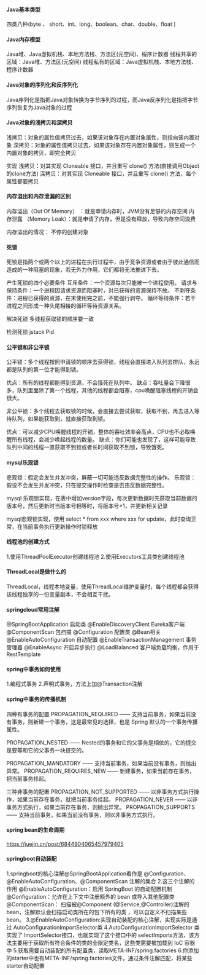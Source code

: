 #### Java基本类型

四类八种(byte 、 short、int、long、boolean、char、double、float )

#### Java内存模型
Java堆、Java虚拟机栈、本地方法栈、方法区(元空间)、程序计数器
线程共享的区域：Java堆、方法区(元空间)
线程私有的区域：Java虚拟机栈、本地方法栈、程序计数器

#### Java对象的序列化和反序列化
Java序列化是指把Java对象转换为字节序列的过程，而Java反序列化是指把字节序列恢复为Java对象的过程

#### Java对象的浅拷贝和深拷贝
浅拷贝：对象的属性值拷贝过去，如果该对象存在内置对象属性，则指向该内置对象
深拷贝：对象的属性值拷贝过去，如果该对象存在内置对象属性，则生成一个内置对象的拷贝，即完全拷贝

实现
浅拷贝：对其实现 Cloneable 接口，并且重写 clone() 方法(直接调用Object的clone方法)
深拷贝：对其实现 Cloneable 接口，并且重写 clone() 方法，每个属性都要拷贝

#### 内存溢出和内存泄漏的区别
内存溢出（Out Of Memory） ：就是申请内存时，JVM没有足够的内存空间
内存泄露 （Memory Leak）：就是申请了内存，但是没有释放，导致内存空间浪费

内存溢出的情况：
不停的创建对象

#### 死锁
死锁是指两个或两个以上的进程在执行过程中，由于竞争资源或者由于彼此通信而造成的一种阻塞的现象，若无外力作用，它们都将无法推进下去。

产生死锁的四个必要条件
互斥条件：一个资源每次只能被一个进程使用。
请求与保持条件：一个进程因请求资源而阻塞时，对已获得的资源保持不放。
不剥夺条件：进程已获得的资源，在末使用完之前，不能强行剥夺。
循环等待条件：若干进程之间形成一种头尾相接的循环等待资源关系。

解决死锁
多线程获取锁的顺序要一致

检测死锁
jstack Pid

#### 公平锁和非公平锁
公平锁：多个线程按照申请锁的顺序去获得锁，线程会直接进入队列去排队，永远都是队列的第一位才能得到锁。

优点：所有的线程都能得到资源，不会饿死在队列中。
缺点：吞吐量会下降很多，队列里面除了第一个线程，其他的线程都会阻塞，cpu唤醒阻塞线程的开销会很大。

非公平锁：多个线程去获取锁的时候，会直接去尝试获取，获取不到，再去进入等待队列，如果能获取到，就直接获取到锁。

优点：可以减少CPU唤醒线程的开销，整体的吞吐效率会高点，CPU也不必取唤醒所有线程，会减少唤起线程的数量。
缺点：你们可能也发现了，这样可能导致队列中间的线程一直获取不到锁或者长时间获取不到锁，导致饿死。

#### mysql乐观锁
悲观锁：假定会发生并发冲突，屏蔽一切可能违反数据完整性的操作。
乐观锁：假设不会发生并发冲突，只在提交操作时检查是否违反数据完整性。

mysql 乐观锁实现，在表中增加version字段，每次更新数据时先获取当前数据的版本号，然后更新时当版本号相等时，将版本号+1，并更新相关记录

mysql悲观锁实现，使用 select * from xxx where xxx for update，此时查询正常，在当前事务执行更新操作时锁释放

#### 线程池的创建方式
1.使用ThreadPoolExecutor创建线程池
2.使用Executors工具类创建线程池

#### ThreadLocal是做什么的
ThreadLocal，线程本地变量，使用ThreadLocal维护变量时，每个线程都会获得该线程独享的一份变量副本，不会相互干扰。

#### springcloud常用注解
@SpringBootApplication  启动类
@EnableDiscoveryClient  Eureka客户端
@ComponentScan  包扫描
@Configuration  配置类 @Bean相关
@EnableAutoConfiguration  自动配置
@EnableTransactionManagement  事务管理器
@EnableAsync  开启异步执行
@LoadBalanced  客户端负载均衡，作用于RestTemplate

#### spring中事务如何使用
1.编程式事务
2.声明式事务，方法上加@Transaction注解

#### spring中事务的传播机制
四种有事务的配置
PROPAGATION_REQUIRED —— 支持当前事务，如果当前没有事务，则新建一个事务，这是最常见的选择，也是 Spring 默认的一个事务传播属性。

PROPAGATION_NESTED —— Nested的事务和它的父事务是相依的，它的提交是要等和它的父事务一块提交的。

PROPAGATION_MANDATORY —— 支持当前事务，如果当前没有事务，则抛出异常。
PROPAGATION_REQUIRES_NEW —— 新建事务，如果当前存在事务，把当前事务挂起。

三种非事务的配置
PROPAGATION_NOT_SUPPORTED —— 以非事务方式执行操作，如果当前存在事务，就把当前事务挂起。
PROPAGATION_NEVER —— 以非事务方式执行，如果当前存在事务，则抛出异常。
PROPAGATION_SUPPORTS —— 支持当前事务，如果当前没有事务，则以非事务方式执行。

#### spring bean的生命周期
https://juejin.cn/post/6844904065457979405

#### springboot自动装配
1.springboot的核心注解@SpringBootApplication看作是 @Configuration、@EnableAutoConfiguration、@ComponentScan 注解的集合
2.这三个注解的作用
@EnableAutoConfiguration：启用 SpringBoot 的自动配置机制
@Configuration：允许在上下文中注册额外的 bean 或导入其他配置类
@ComponentScan： 扫描被@Component (@Service,@Controller)注解的 bean，注解默认会扫描启动类所在的包下所有的类 ，可以自定义不扫描某些 bean。
3.@EnableAutoConfiguration:实现自动装配的核心注解，实现实际是通过 AutoConfigurationImportSelector类
4.AutoConfigurationImportSelector 类实现了 ImportSelector接口，也就实现了这个接口中的 selectImports方法，该方法主要用于获取所有符合条件的类的全限定类名，这些类需要被加载到 IoC 容器中
5.获取需要自动装配的所有配置类，读取META-INF/spring.factories
6.你添加的starter中也有META-INF/spring.factories文件，通过条件注解匹配，将某些starter自动配置

